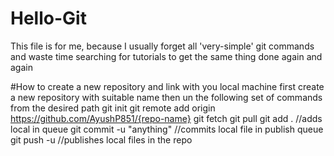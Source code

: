# Hello-Git
This file is for me, because I usually forget all 'very-simple' git commands and waste time searching for tutorials to get the same thing done again and again

#How to create a new repository and link with you local machine 
  first create a new repository with suitable name 
  then un the following set of commands from the desired path 
      git init
      git remote add origin https://github.com/AyushP851/{repo-name}
      git fetch <origin> <master>
      git pull <origin> <master>
      git add .                            //adds local in queue
      git commit -u "anything"             //commits local file in publish queue
      git push -u <origin> <master>        //publishes local files in the repo

